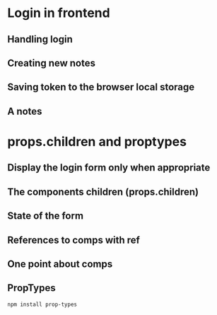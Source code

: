 # Login in frontend
## Handling login
## Creating new notes
## Saving token to the browser local storage
## A notes 

# props.children and proptypes
## Display the login form only when appropriate
## The components children (props.children)
## State of the form 
## References  to comps with ref
## One point about comps 
## PropTypes
`npm install prop-types`